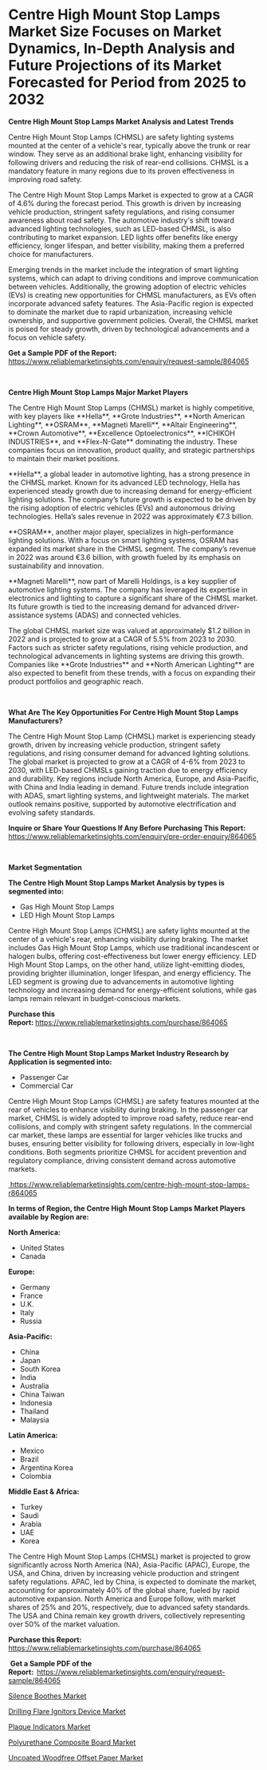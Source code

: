 <p><h1>Centre High Mount Stop Lamps Market Size Focuses on Market Dynamics, In-Depth Analysis and Future Projections of its Market Forecasted for Period from 2025 to 2032</h1></p><p><strong>Centre High Mount Stop Lamps Market Analysis and Latest Trends</strong></p>
<p><p>Centre High Mount Stop Lamps (CHMSL) are safety lighting systems mounted at the center of a vehicle's rear, typically above the trunk or rear window. They serve as an additional brake light, enhancing visibility for following drivers and reducing the risk of rear-end collisions. CHMSL is a mandatory feature in many regions due to its proven effectiveness in improving road safety.</p><p>The Centre High Mount Stop Lamps Market is expected to grow at a CAGR of 4.6% during the forecast period. This growth is driven by increasing vehicle production, stringent safety regulations, and rising consumer awareness about road safety. The automotive industry's shift toward advanced lighting technologies, such as LED-based CHMSL, is also contributing to market expansion. LED lights offer benefits like energy efficiency, longer lifespan, and better visibility, making them a preferred choice for manufacturers.</p><p>Emerging trends in the market include the integration of smart lighting systems, which can adapt to driving conditions and improve communication between vehicles. Additionally, the growing adoption of electric vehicles (EVs) is creating new opportunities for CHMSL manufacturers, as EVs often incorporate advanced safety features. The Asia-Pacific region is expected to dominate the market due to rapid urbanization, increasing vehicle ownership, and supportive government policies. Overall, the CHMSL market is poised for steady growth, driven by technological advancements and a focus on vehicle safety.</p></p>
<p><strong>Get a Sample PDF of the Report:&nbsp;</strong> <a href="https://www.reliablemarketinsights.com/enquiry/request-sample/864065?utm_campaign=1948&utm_medium=2&utm_source=Github&utm_content=ia&utm_term=22012025&utm_id=centre-high-mount-stop-lamps">https://www.reliablemarketinsights.com/enquiry/request-sample/864065</a></p>
<p>&nbsp;</p>
<p><strong>Centre High Mount Stop Lamps Major Market Players</strong></p>
<p><p>The Centre High Mount Stop Lamps (CHMSL) market is highly competitive, with key players like **Hella**, **Grote Industries**, **North American Lighting**, **OSRAM**, **Magneti Marelli**, **Altair Engineering**, **Crown Automotive**, **Excellence Optoelectronics**, **ICHIKOH INDUSTRIES**, and **Flex-N-Gate** dominating the industry. These companies focus on innovation, product quality, and strategic partnerships to maintain their market positions.</p><p>**Hella**, a global leader in automotive lighting, has a strong presence in the CHMSL market. Known for its advanced LED technology, Hella has experienced steady growth due to increasing demand for energy-efficient lighting solutions. The company’s future growth is expected to be driven by the rising adoption of electric vehicles (EVs) and autonomous driving technologies. Hella’s sales revenue in 2022 was approximately €7.3 billion.</p><p>**OSRAM**, another major player, specializes in high-performance lighting solutions. With a focus on smart lighting systems, OSRAM has expanded its market share in the CHMSL segment. The company’s revenue in 2022 was around €3.6 billion, with growth fueled by its emphasis on sustainability and innovation.</p><p>**Magneti Marelli**, now part of Marelli Holdings, is a key supplier of automotive lighting systems. The company has leveraged its expertise in electronics and lighting to capture a significant share of the CHMSL market. Its future growth is tied to the increasing demand for advanced driver-assistance systems (ADAS) and connected vehicles.</p><p>The global CHMSL market size was valued at approximately $1.2 billion in 2022 and is projected to grow at a CAGR of 5.5% from 2023 to 2030. Factors such as stricter safety regulations, rising vehicle production, and technological advancements in lighting systems are driving this growth. Companies like **Grote Industries** and **North American Lighting** are also expected to benefit from these trends, with a focus on expanding their product portfolios and geographic reach.</p></p>
<p>&nbsp;</p>
<p><strong>What Are The Key Opportunities For Centre High Mount Stop Lamps Manufacturers?</strong></p>
<p><p>The Centre High Mount Stop Lamp (CHMSL) market is experiencing steady growth, driven by increasing vehicle production, stringent safety regulations, and rising consumer demand for advanced lighting solutions. The global market is projected to grow at a CAGR of 4-6% from 2023 to 2030, with LED-based CHMSLs gaining traction due to energy efficiency and durability. Key regions include North America, Europe, and Asia-Pacific, with China and India leading in demand. Future trends include integration with ADAS, smart lighting systems, and lightweight materials. The market outlook remains positive, supported by automotive electrification and evolving safety standards.</p></p>
<p><strong>Inquire or Share Your Questions If Any Before Purchasing This Report:</strong> <a href="https://www.reliablemarketinsights.com/enquiry/pre-order-enquiry/864065?utm_campaign=1948&utm_medium=2&utm_source=Github&utm_content=ia&utm_term=22012025&utm_id=centre-high-mount-stop-lamps">https://www.reliablemarketinsights.com/enquiry/pre-order-enquiry/864065</a></p>
<p>&nbsp;</p>
<p><strong>Market Segmentation</strong></p>
<p><strong>The Centre High Mount Stop Lamps Market Analysis by types is segmented into:</strong></p>
<p><ul><li>Gas High Mount Stop Lamps</li><li>LED High Mount Stop Lamps</li></ul></p>
<p><p>Centre High Mount Stop Lamps (CHMSL) are safety lights mounted at the center of a vehicle's rear, enhancing visibility during braking. The market includes Gas High Mount Stop Lamps, which use traditional incandescent or halogen bulbs, offering cost-effectiveness but lower energy efficiency. LED High Mount Stop Lamps, on the other hand, utilize light-emitting diodes, providing brighter illumination, longer lifespan, and energy efficiency. The LED segment is growing due to advancements in automotive lighting technology and increasing demand for energy-efficient solutions, while gas lamps remain relevant in budget-conscious markets.</p></p>
<p><strong>Purchase this Report:&nbsp;</strong><a href="https://www.reliablemarketinsights.com/purchase/864065?utm_campaign=1948&utm_medium=2&utm_source=Github&utm_content=ia&utm_term=22012025&utm_id=centre-high-mount-stop-lamps">https://www.reliablemarketinsights.com/purchase/864065</a></p>
<p>&nbsp;</p>
<p><strong>The Centre High Mount Stop Lamps Market Industry Research by Application is segmented into:</strong></p>
<p><ul><li>Passenger Car</li><li>Commercial Car</li></ul></p>
<p><p>Centre High Mount Stop Lamps (CHMSL) are safety features mounted at the rear of vehicles to enhance visibility during braking. In the passenger car market, CHMSL is widely adopted to improve road safety, reduce rear-end collisions, and comply with stringent safety regulations. In the commercial car market, these lamps are essential for larger vehicles like trucks and buses, ensuring better visibility for following drivers, especially in low-light conditions. Both segments prioritize CHMSL for accident prevention and regulatory compliance, driving consistent demand across automotive markets.</p></p>
<p><a href="https://www.reliablemarketinsights.com/centre-high-mount-stop-lamps-r864065?utm_campaign=1948&utm_medium=2&utm_source=Github&utm_content=ia&utm_term=22012025&utm_id=centre-high-mount-stop-lamps">&nbsp;https://www.reliablemarketinsights.com/centre-high-mount-stop-lamps-r864065</a></p>
<p><strong>In terms of Region, the Centre High Mount Stop Lamps Market Players available by Region are:</strong></p>
<p>
    <p> <strong> North America: </strong>
        <ul>
            <li>United States</li>
            <li>Canada</li>
        </ul>
        </p> 
    <p> <strong> Europe: </strong>
        <ul>
            <li>Germany</li>
            <li>France</li>
            <li>U.K.</li>
            <li>Italy</li>
            <li>Russia</li>
        </ul>
        </p> 
    <p> <strong> Asia-Pacific: </strong>
        <ul>
            <li>China</li>
            <li>Japan</li>
            <li>South Korea</li>
            <li>India</li>
            <li>Australia</li>
            <li>China Taiwan</li>
            <li>Indonesia</li>
            <li>Thailand</li>
            <li>Malaysia</li>
        </ul>
        </p> 
    <p> <strong> Latin America: </strong>
        <ul>
            <li>Mexico</li>
            <li>Brazil</li>
            <li>Argentina Korea</li>
            <li>Colombia</li>
        </ul>
        </p> 
    <p> <strong> Middle East & Africa: </strong>
        <ul>
            <li>Turkey</li>
            <li>Saudi</li>
            <li>Arabia</li>
            <li>UAE</li>
            <li>Korea</li>
        </ul>
    </p>
    </p>
<p><p>The Centre High Mount Stop Lamps (CHMSL) market is projected to grow significantly across North America (NA), Asia-Pacific (APAC), Europe, the USA, and China, driven by increasing vehicle production and stringent safety regulations. APAC, led by China, is expected to dominate the market, accounting for approximately 40% of the global share, fueled by rapid automotive expansion. North America and Europe follow, with market shares of 25% and 20%, respectively, due to advanced safety standards. The USA and China remain key growth drivers, collectively representing over 50% of the market valuation.</p></p>
<p><strong>Purchase this Report: </strong><a href="https://www.reliablemarketinsights.com/purchase/864065?utm_campaign=1948&utm_medium=2&utm_source=Github&utm_content=ia&utm_term=22012025&utm_id=centre-high-mount-stop-lamps">https://www.reliablemarketinsights.com/purchase/864065</a></p>
<p>&nbsp;<strong>Get a Sample PDF of the Report:&nbsp;&nbsp;</strong><a href="https://www.reliablemarketinsights.com/enquiry/request-sample/864065?utm_campaign=1948&utm_medium=2&utm_source=Github&utm_content=ia&utm_term=22012025&utm_id=centre-high-mount-stop-lamps">https://www.reliablemarketinsights.com/enquiry/request-sample/864065</a></p>
<p><strong></strong></p>
<p><p><a href="https://www.linkedin.com/pulse/growth-global-silence-boothes-market-ananticipated104-projection-cdkhe?utm_campaign=1948&utm_medium=2&utm_source=Github&utm_content=ia&utm_term=22012025&utm_id=centre-high-mount-stop-lamps">Silence Boothes Market</a></p><p><a href="https://www.linkedin.com/pulse/comprehensive-analysis-drilling-flare-ignitors-device-market-eamle?utm_campaign=1948&utm_medium=2&utm_source=Github&utm_content=ia&utm_term=22012025&utm_id=centre-high-mount-stop-lamps">Drilling Flare Ignitors Device Market</a></p><p><a href="https://www.linkedin.com/pulse/plaque-indicators-market-size-forecast-from-2025-2032-whvoc?utm_campaign=1948&utm_medium=2&utm_source=Github&utm_content=ia&utm_term=22012025&utm_id=centre-high-mount-stop-lamps">Plaque Indicators Market</a></p><p><a href="https://www.linkedin.com/pulse/comprehensive-analysis-polyurethane-composite-board-ztw2c?utm_campaign=1948&utm_medium=2&utm_source=Github&utm_content=ia&utm_term=22012025&utm_id=centre-high-mount-stop-lamps">Polyurethane Composite Board Market</a></p><p><a href="https://www.linkedin.com/pulse/uncoated-woodfree-offset-paper-market-regional-outlook-competition-vsase?utm_campaign=1948&utm_medium=2&utm_source=Github&utm_content=ia&utm_term=22012025&utm_id=centre-high-mount-stop-lamps">Uncoated Woodfree Offset Paper Market</a></p></p>